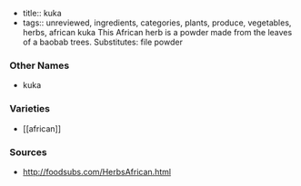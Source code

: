 - title:: kuka
- tags:: unreviewed, ingredients, categories, plants, produce, vegetables, herbs, african
kuka This African herb is a powder made from the leaves of a baobab trees. Substitutes: file powder

### Other Names

* kuka

### Varieties

* [[african]]

### Sources
* http://foodsubs.com/HerbsAfrican.html
